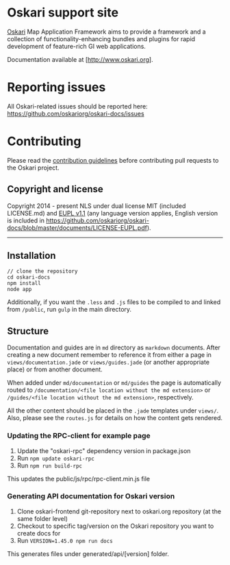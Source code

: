 # Oskari support site

[Oskari](http://www.oskari.org/) Map Application Framework aims to provide a framework and a collection of functionality-enhancing bundles and plugins for rapid development of feature-rich GI web applications.

Documentation available at [http://www.oskari.org].

# Reporting issues

All Oskari-related issues should be reported here: https://github.com/oskariorg/oskari-docs/issues

# Contributing

Please read the [contribution guidelines](http://oskari.org/documentation/development/how-to-contribute) before contributing pull requests to the Oskari project.

## Copyright and license

Copyright 2014 - present NLS under dual license MIT (included LICENSE.md) and [EUPL v1.1](https://joinup.ec.europa.eu/software/page/eupl/licence-eupl)
(any language version applies, English version is included in https://github.com/oskariorg/oskari-docs/blob/master/documents/LICENSE-EUPL.pdf).

------------------

## Installation

```
// clone the repository
cd oskari-docs
npm install
node app
```

Additionally, if you want the `.less` and `.js` files to be compiled to and linked from `/public`, run `gulp` in the main directory.

## Structure

Documentation and guides are in `md` directory as `markdown` documents. After creating a new document remember to reference it from either a page in `views/documentation.jade` or `views/guides.jade` (or another appropriate place) or from another document.

When added under `md/documentation` or `md/guides` the page is automatically routed to `/documentation/<file location without the md extension>` or `/guides/<file location without the md extension>`, respectively.

All the other content should be placed in the `.jade` templates under `views/`. Also, please see the `routes.js` for details on how the content gets rendered.

### Updating the RPC-client for example page

1. Update the "oskari-rpc" dependency version in package.json
2. Run `npm update oskari-rpc`
3. Run `npm run build-rpc`

This updates the public/js/rpc/rpc-client.min.js file

### Generating API documentation for Oskari version

1. Clone oskari-frontend git-repository next to oskari.org repository (at the same folder level)
2. Checkout to specific tag/version on the Oskari repository you want to create docs for
2. Run `VERSION=1.45.0 npm run docs`

This generates files under generated/api/[version] folder.
